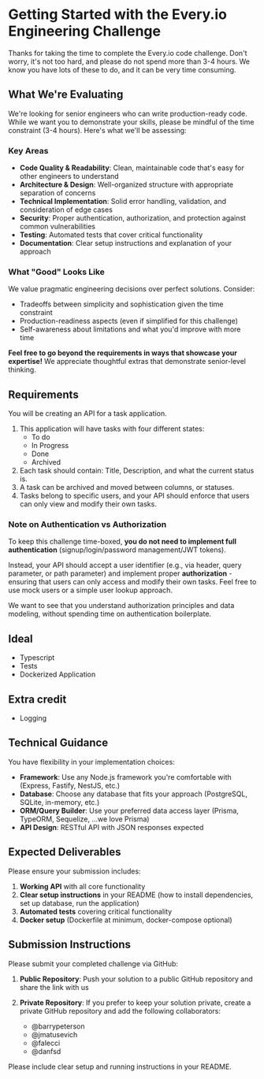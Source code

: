 # Getting Started with the Every.io Engineering Challenge

Thanks for taking the time to complete the Every.io code challenge. Don't worry, it's not too hard, and please do not spend more than 3-4 hours. We know you have lots of these to do, and it can be very time consuming.

## What We're Evaluating

We're looking for senior engineers who can write production-ready code. While we want you to demonstrate your skills, please be mindful of the time constraint (3-4 hours). Here's what we'll be assessing:

### Key Areas
- **Code Quality & Readability**: Clean, maintainable code that's easy for other engineers to understand
- **Architecture & Design**: Well-organized structure with appropriate separation of concerns
- **Technical Implementation**: Solid error handling, validation, and consideration of edge cases
- **Security**: Proper authentication, authorization, and protection against common vulnerabilities
- **Testing**: Automated tests that cover critical functionality
- **Documentation**: Clear setup instructions and explanation of your approach

### What "Good" Looks Like
We value pragmatic engineering decisions over perfect solutions. Consider:
- Tradeoffs between simplicity and sophistication given the time constraint
- Production-readiness aspects (even if simplified for this challenge)
- Self-awareness about limitations and what you'd improve with more time

**Feel free to go beyond the requirements in ways that showcase your expertise!** We appreciate thoughtful extras that demonstrate senior-level thinking.

## Requirements

You will be creating an API for a task application.

1. This application will have tasks with four different states:
   - To do
   - In Progress
   - Done
   - Archived
2. Each task should contain: Title, Description, and what the current status is.
3. A task can be archived and moved between columns, or statuses.
4. Tasks belong to specific users, and your API should enforce that users can only view and modify their own tasks.

### Note on Authentication vs Authorization
To keep this challenge time-boxed, **you do not need to implement full authentication** (signup/login/password management/JWT tokens).

Instead, your API should accept a user identifier (e.g., via header, query parameter, or path parameter) and implement proper **authorization** - ensuring that users can only access and modify their own tasks. Feel free to use mock users or a simple user lookup approach.

We want to see that you understand authorization principles and data modeling, without spending time on authentication boilerplate.

## Ideal

- Typescript
- Tests
- Dockerized Application

## Extra credit

- Logging

## Technical Guidance

You have flexibility in your implementation choices:

- **Framework**: Use any Node.js framework you're comfortable with (Express, Fastify, NestJS, etc.)
- **Database**: Choose any database that fits your approach (PostgreSQL, SQLite, in-memory, etc.)
- **ORM/Query Builder**: Use your preferred data access layer (Prisma, TypeORM, Sequelize, ...we love Prisma)
- **API Design**: RESTful API with JSON responses expected

## Expected Deliverables

Please ensure your submission includes:

1. **Working API** with all core functionality
2. **Clear setup instructions** in your README (how to install dependencies, set up database, run the application)
3. **Automated tests** covering critical functionality
4. **Docker setup** (Dockerfile at minimum, docker-compose optional)

## Submission Instructions

Please submit your completed challenge via GitHub:

1. **Public Repository**: Push your solution to a public GitHub repository and share the link with us

2. **Private Repository**: If you prefer to keep your solution private, create a private GitHub repository and add the following collaborators:
   - @barrypeterson
   - @jmatusevich
   - @falecci
   - @danfsd

Please include clear setup and running instructions in your README.
